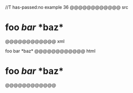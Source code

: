 //T has-passed:no
example 36
@@@@@@@@@@@@ src
# foo *bar* \*baz\*
@@@@@@@@@@@@ xml
<?xml version="1.0" encoding="UTF-8"?>
<!DOCTYPE document SYSTEM "CommonMark.dtd">
<document xmlns="http://commonmark.org/xml/1.0">
  <heading level="1">
    <text>foo </text>
    <emph>
      <text>bar</text>
    </emph>
    <text> *baz*</text>
  </heading>
</document>
@@@@@@@@@@@@ html
<h1>foo <em>bar</em> *baz*</h1>
@@@@@@@@@@@@
